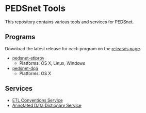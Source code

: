 # PEDSnet Tools

This repository contains various tools and services for PEDSnet.

## Programs

Download the latest release for each program on the [releases page](https://github.com/PEDSnet/tools/releases).

- [pedsnet-etlprov](https://github.com/PEDSnet/tools/tree/master/cmd/etlprov)
    - Platforms: OS X, Linux, Windows
- [pedsnet-dqa](https://github.com/PEDSnet/tools/tree/master/cmd/dqa)
    - Platforms: OS X

## Services

- [ETL Conventions Service](https://github.com/PEDSnet/tools/tree/master/services/etl)
- [Annotated Data Dictionary Service](https://github.com/PEDSnet/tools/tree/master/services/data-dictionary)
